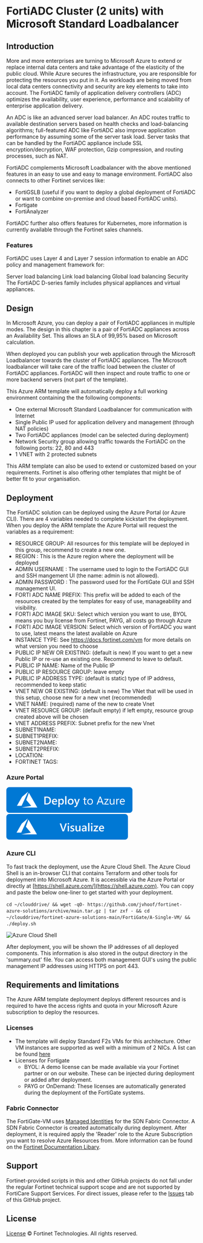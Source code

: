 # FortiADC Cluster (2 units) with Microsoft Standard Loadbalancer




## Introduction

More and more enterprises are turning to Microsoft Azure to extend or replace internal data centers and take advantage of the elasticity of the public cloud. While Azure secures the infrastructure, you are responsible for protecting the resources you put in it. As workloads are being moved from local data centers connectivity and security are key elements to take into account. The FortiADC family of application delivery controllers (ADC) optimizes the availability, user experience, performance and scalability of enterprise application delivery.

An ADC is like an advanced server load balancer. An ADC routes traffic to available destination servers based on health checks and load-balancing algorithms; full-featured ADC like FortiADC also improve application performance by assuming some of the server task load. Server tasks that can be handled by the FortiADC appliance include SSL encryption/decryption, WAF protection, Gzip compression, and routing processes, such as NAT.

FortiADC complements Microsoft Loadbalancer with the above mentioned features in an easy to use and easy to manage environment. FortiADC also connects to other Fortinet services like:

* FortiGSLB (useful if you want to deploy a global deployment of FortiADC or want to combine on-premise and cloud based FortiADC units).
* Fortigate
* FortiAnalyzer

FortiADC further also offers features for Kubernetes, more information is currently available through the Fortinet sales channels. 

### Features

FortiADC uses Layer 4 and Layer 7 session information to enable an ADC policy and management framework for:

Server load balancing
Link load balancing
Global load balancing
Security
The FortiADC D-series family includes physical appliances and virtual appliances. 

## Design

In Microsoft Azure, you can deploy a pair of FortiADC appliances in multiple modes. The design in this chapter is a pair of FortiADC appliances across an Availability Set. This allows an SLA of 99,95% based on Microsoft calculation. 

When deployed you can publish your web application through the Microsoft Loadbalancer towards the cluster of FortiADC appliances. The Microsoft loadbalancer will take care of the traffic load between the cluster of FortiADC appliances. FortiADC will then inspect and route traffic to one or more backend servers (not part of the template). 

This Azure ARM template will automatically deploy a full working environment containing the the following components:

* One external Microsoft Standard Loadbalancer for communication with Internet
* Single Public IP used for application delivery and management (through NAT policies)
* Two FortiADC appliances (model can be selected during deployment)
* Network Security group allowing traffic towards the FortiADC on the following ports: 22, 80 and 443
* 1 VNET with 2 protected subnets

This ARM template can also be used to extend or customized based on your requirements. Fortinet is also offering other templates that might be of better fit to your organisation.


## Deployment

The FortiADC solution can be deployed using the Azure Portal (or Azure CLI). There are 4 variables needed to complete kickstart the deployment. When you deploy the ARM template the Azure Portal will request the variables as a requirement:

* RESOURCE GROUP: All resources for this template will be deployed in this group, recommend to create a new one.
* REGION : This is the Azure region where the deployment will be deployed
* ADMIN USERNAME : The username used to login to the FortiADC GUI and SSH mangement UI (the name: admin is not allowed).
* ADMIN PASSWORD : The password used for the FortiGate GUI and SSH management UI.
* FORTI ADC NAME PREFIX: This prefix will be added to each of the resources created by the templates for easy of use, manageability and visibility.
* FORTI ADC IMAGE SKU: Select which version you want to use, BYOL means you buy license from Fortinet, PAYG, all costs go through Azure
* FORTI ADC IMAGE VERSION: Select which version of FortiADC you want to use, latest means the latest available on Azure
* INSTANCE TYPE: See https://docs.fortinet.com/vm for more details on what version you need to choose
* PUBLIC IP NEW OR EXISTING: (default is new) If you want to get a new Public IP or re-use an existing one. Recommend to leave to default.
* PUBLIC IP NAME: Name of the Public IP
* PUBLIC IP RESOURCE GROUP: leave empty
* PUBLIC IP ADDRESS TYPE: (default is static) type of IP address, recommended to keep static
* VNET NEW OR EXISTING: (default is new) The VNet that will be used in this setup, choose new for a new vnet (recommended)
* VNET NAME: (required) name of the new to create Vnet
* VNET RESOURCE GROUP: (default empty) if left empty, resource group created above will be chosen
* VNET ADDRESS PREFIX: Subnet prefix for the new Vnet
* SUBNET1NAME:
* SUBNET1PREFIX:
* SUBNET2NAME:
* SUBNET2PREFIX:
* LOCATION:
* FORTINET TAGS:


### Azure Portal

<a href="https://portal.azure.com/#create/Microsoft.Template/uri/https%3A%2F%2Fraw.githubusercontent.com%2Fmduijm%2Ffortinet-azure-solutions%2Fmain%2FFortiADC%2Fha-lb-azure%2Fazuredeploy.json" target="_blank">
  <img src="https://raw.githubusercontent.com/Azure/azure-quickstart-templates/master/1-CONTRIBUTION-GUIDE/images/deploytoazure.svg?sanitize=true"/>
</a>
<a href="http://armviz.io/#/?load=https%3A%2F%2Fraw.githubusercontent.com%2Fjvhoof%2Ffortinet-azure-solutions$2Fmain%2FFortiGate%2FA-Single-VM%2Fazuredeploy.json" target="_blank">
  <img src="https://raw.githubusercontent.com/Azure/azure-quickstart-templates/master/1-CONTRIBUTION-GUIDE/images/visualizebutton.svg?sanitize=true"/>
</a>

### Azure CLI
To fast track the deployment, use the Azure Cloud Shell. The Azure Cloud Shell is an in-browser CLI that contains Terraform and other tools for deployment into Microsoft Azure. It is accessible via the Azure Portal or directly at [https://shell.azure.com/](https://shell.azure.com). You can copy and paste the below one-liner to get started with your deployment.

`cd ~/clouddrive/ && wget -qO- https://github.com/jvhoof/fortinet-azure-solutions/archive/main.tar.gz | tar zxf - && cd ~/clouddrive/fortinet-azure-solutions-main/FortiGate/A-Single-VM/ && ./deploy.sh`

![Azure Cloud Shell](images/azure-cloud-shell.png)

After deployment, you will be shown the IP addresses of all deployed components. This information is also stored in the output directory in the 'summary.out' file. You can access both management GUI's using the public management IP addresses using HTTPS on port 443.

## Requirements and limitations

The Azure ARM template deployment deploys different resources and is required to have the access rights and quota in your Microsoft Azure subscription to deploy the resources.

### Licenses

- The template will deploy Standard F2s VMs for this architecture. Other VM instances are supported as well with a minimum of 2 NICs. A list can be found [here](https://docs.fortinet.com/document/fortigate/6.2.0/azure-cookbook/562841/instance-type-support)
- Licenses for Fortigate
  - BYOL: A demo license can be made available via your Fortinet partner or on our website. These can be injected during deployment or added after deployment.
  - PAYG or OnDemand: These licenses are automatically generated during the deployment of the FortiGate systems.

### Fabric Connector
The FortiGate-VM uses [Managed Identities](https://docs.microsoft.com/en-us/azure/active-directory/managed-identities-azure-resources/) for the SDN Fabric Connector. A SDN Fabric Connector is created automatically during deployment. After deployment, it is required apply the 'Reader' role to the Azure Subscription you want to resolve Azure Resources from. More information can be found on the [Fortinet Documentation Libary](https://docs.fortinet.com/vm/azure/fortigate/6.4/azure-cookbook/6.4.0/236610/creating-a-fabric-connector-using-a-managed-identity).

## Support
Fortinet-provided scripts in this and other GitHub projects do not fall under the regular Fortinet technical support scope and are not supported by FortiCare Support Services.
For direct issues, please refer to the [Issues](https://github.com/jvhoof/fortinet-azure-solutions/issues) tab of this GitHub project.

## License
[License](LICENSE) © Fortinet Technologies. All rights reserved.
